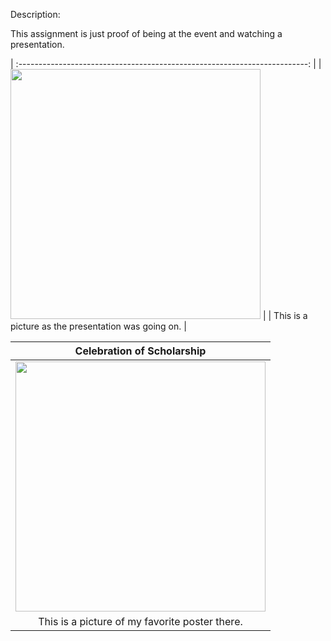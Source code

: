 Description:

This assignment is just proof of being at the event and watching a presentation.

| :------------------------------------------------------------------------: |
|  <img src="https://thumbs2.imgbox.com/28/25/220Gm9s3_t.jpg" width="400" > |
| This is a picture as the presentation was going on. |

|                                Celebration of Scholarship                                 |
| :------------------------------------------------------------------------: |
|  <img src="https://thumbs2.imgbox.com/26/32/1Ygd6goq_t.jpg" width="400">   |
| This is a picture of my favorite poster there. |






